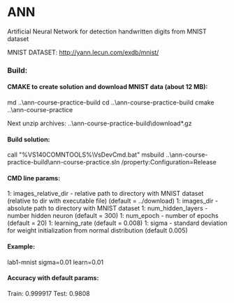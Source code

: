 # ANN
Artificial Neural Network for detection handwritten digits from MNIST dataset

MNIST DATASET: http://yann.lecun.com/exdb/mnist/

### Build:

#### CMAKE to create solution and download MNIST data (about 12 MB):

md ..\ann-course-practice-build
cd ..\ann-course-practice-build
cmake ..\ann-course-practice

Next unzip archives: ..\ann-course-practice-build\download\*.gz

#### Build solution:

call "%VS140COMNTOOLS%\VsDevCmd.bat"
msbuild ..\ann-course-practice-build\ann-course-practice.sln /property:Configuration=Release

#### CMD line params:
1: images_relative_dir - relative path to directory with MNIST dataset (relative to dir with executable file) (default = ../download)
1: images_dir - absolute path to directory with MNIST dataset
1: num_hidden_layers - number hidden neuron (default = 300)
1: num_epoch - number of epochs (default = 20)
1: learning_rate (default = 0.008)
1: sigma - standard deviation for weight initialization from normal distribution (default 0.005)

#### Example:
lab1-mnist sigma=0.01 learn=0.01 

#### Accuracy with default params:  
Train: 0.999917
Test: 0.9808